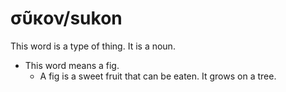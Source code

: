 # σῦκον/sukon
This word is a type of thing. It is a noun.

* This word means a fig.
    * A fig is a sweet fruit that can be eaten. It grows on a tree. 
